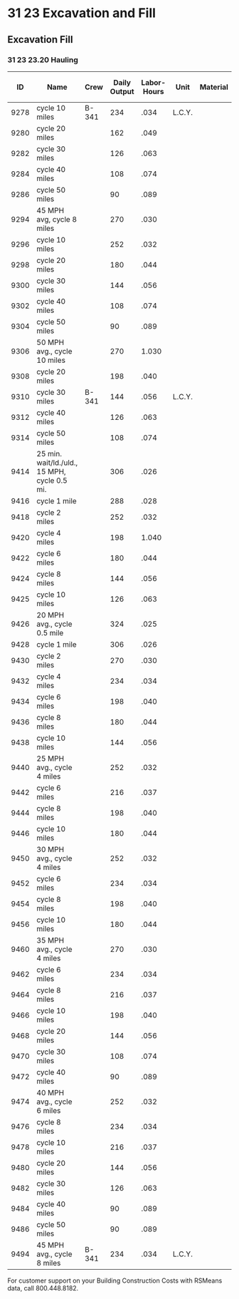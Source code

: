 # 31 23 Excavation and Fill

## Excavation Fill

### 31 23 23.20 Hauling

| ID    | Name                                   | Crew   | Daily Output | Labor-Hours | Unit   | Material | Labor | Equipment | Total | Total Incl O&P |
|-------|----------------------------------------|--------|--------------|-------------|--------|----------|-------|-----------|-------|----------------|
| 9278  | cycle 10 miles                        | B-341  | 234          | .034        | L.C.Y. |          | 1.81  | 3.26      | 5.07  | 6.30           |
| 9280  | cycle 20 miles                        |        | 162          | .049        |        |          | 2.62  | 4.70      | 7.32  | 9.05           |
| 9282  | cycle 30 miles                        |        | 126          | .063        |        |          | 3.37  | 6.05      | 9.42  | 11.70          |
| 9284  | cycle 40 miles                        |        | 108          | .074        |        |          | 3.93  | 7.05      | 10.98 | 13.60          |
| 9286  | cycle 50 miles                        |        | 90           | .089        |        |          | 4.72  | 8.45      | 13.17 | 16.35          |
| 9294  | 45 MPH avg, cycle 8 miles             |        | 270          | .030        |        |          | 1.57  | 2.82      | 4.39  | 5.45           |
| 9296  | cycle 10 miles                        |        | 252          | .032        |        |          | 1.68  | 3.02      | 4.70  | 5.85           |
| 9298  | cycle 20 miles                        |        | 180          | .044        |        |          | 2.36  | 4.23      | 6.59  | 8.15           |
| 9300  | cycle 30 miles                        |        | 144          | .056        |        |          | 2.95  | 5.30      | 8.25  | 10.20          |
| 9302  | cycle 40 miles                        |        | 108          | .074        |        |          | 3.93  | 7.05      | 10.98 | 13.60          |
| 9304  | cycle 50 miles                        |        | 90           | .089        |        |          | 4.72  | 8.45      | 13.17 | 16.35          |
| 9306  | 50 MPH avg., cycle 10 miles           |        | 270          | 1.030       |        |          | 1.57  | 2.82      | 4.39  | 5.45           |
| 9308  | cycle 20 miles                        |        | 198          | .040        |        |          | 2.14  | 3.85      | 5.99  | 7.45           |
| 9310  | cycle 30 miles                        | B-341  | 144          | .056        | L.C.Y. |          | 2.95  | 5.30      | 8.25  | 10.20          |
| 9312  | cycle 40 miles                        |        | 126          | .063        |        |          | 3.37  | 6.05      | 9.42  | 11.70          |
| 9314  | cycle 50 miles                        |        | 108          | .074        |        |          | 3.93  | 7.05      | 10.98 | 13.60          |
| 9414  | 25 min. wait/ld./uld., 15 MPH, cycle 0.5 mi. |        | 306          | .026        |        |          | 1.39  | 2.49      | 3.88  | 4.81           |
| 9416  | cycle 1 mile                          |        | 288          | .028        |        |          | 1.47  | 2.64      | 4.11  | 5.10           |
| 9418  | cycle 2 miles                         |        | 252          | .032        |        |          | 1.68  | 3.02      | 4.70  | 5.85           |
| 9420  | cycle 4 miles                         |        | 198          | 1.040       |        |          | 2.14  | 3.85      | 5.99  | 7.45           |
| 9422  | cycle 6 miles                         |        | 180          | .044        |        |          | 2.36  | 4.23      | 6.59  | 8.15           |
| 9424  | cycle 8 miles                         |        | 144          | .056        |        |          | 2.95  | 5.30      | 8.25  | 10.20          |
| 9425  | cycle 10 miles                        |        | 126          | .063        |        |          | 3.37  | 6.05      | 9.42  | 11.70          |
| 9426  | 20 MPH avg., cycle 0.5 mile           |        | 324          | .025        |        |          | 1.31  | 2.35      | 3.66  | 4.55           |
| 9428  | cycle 1 mile                          |        | 306          | .026        |        |          | 1.39  | 2.49      | 3.88  | 4.81           |
| 9430  | cycle 2 miles                         |        | 270          | .030        |        |          | 1.57  | 2.82      | 4.39  | 5.45           |
| 9432  | cycle 4 miles                         |        | 234          | .034        |        |          | 1.81  | 3.26      | 5.07  | 6.30           |
| 9434  | cycle 6 miles                         |        | 198          | .040        |        |          | 2.14  | 3.85      | 5.99  | 7.45           |
| 9436  | cycle 8 miles                         |        | 180          | .044        |        |          | 2.36  | 4.23      | 6.59  | 8.15           |
| 9438  | cycle 10 miles                        |        | 144          | .056        |        |          | 2.95  | 5.30      | 8.25  | 10.20          |
| 9440  | 25 MPH avg., cycle 4 miles            |        | 252          | .032        |        |          | 1.68  | 3.02      | 4.70  | 5.85           |
| 9442  | cycle 6 miles                         |        | 216          | .037        |        |          | 1.96  | 3.53      | 5.49  | 6.80           |
| 9444  | cycle 8 miles                         |        | 198          | .040        |        |          | 2.14  | 3.85      | 5.99  | 7.45           |
| 9446  | cycle 10 miles                        |        | 180          | .044        |        |          | 2.36  | 4.23      | 6.59  | 8.15           |
| 9450  | 30 MPH avg., cycle 4 miles            |        | 252          | .032        |        |          | 1.68  | 3.02      | 4.70  | 5.85           |
| 9452  | cycle 6 miles                         |        | 234          | .034        |        |          | 1.81  | 3.26      | 5.07  | 6.30           |
| 9454  | cycle 8 miles                         |        | 198          | .040        |        |          | 2.14  | 3.85      | 5.99  | 7.45           |
| 9456  | cycle 10 miles                        |        | 180          | .044        |        |          | 2.36  | 4.23      | 6.59  | 8.15           |
| 9460  | 35 MPH avg., cycle 4 miles            |        | 270          | .030        |        |          | 1.57  | 2.82      | 4.39  | 5.45           |
| 9462  | cycle 6 miles                         |        | 234          | .034        |        |          | 1.81  | 3.26      | 5.07  | 6.30           |
| 9464  | cycle 8 miles                         |        | 216          | .037        |        |          | 1.96  | 3.53      | 5.49  | 6.80           |
| 9466  | cycle 10 miles                        |        | 198          | .040        |        |          | 2.14  | 3.85      | 5.99  | 7.45           |
| 9468  | cycle 20 miles                        |        | 144          | .056        |        |          | 2.95  | 5.30      | 8.25  | 10.20          |
| 9470  | cycle 30 miles                        |        | 108          | .074        |        |          | 3.93  | 7.05      | 10.98 | 13.60          |
| 9472  | cycle 40 miles                        |        | 90           | .089        |        |          | 4.72  | 8.45      | 13.17 | 16.35          |
| 9474  | 40 MPH avg., cycle 6 miles            |        | 252          | .032        |        |          | 1.68  | 3.02      | 4.70  | 5.85           |
| 9476  | cycle 8 miles                         |        | 234          | .034        |        |          | 1.81  | 3.26      | 5.07  | 6.30           |
| 9478  | cycle 10 miles                        |        | 216          | .037        |        |          | 1.96  | 3.53      | 5.49  | 6.80           |
| 9480  | cycle 20 miles                        |        | 144          | .056        |        |          | 2.95  | 5.30      | 8.25  | 10.20          |
| 9482  | cycle 30 miles                        |        | 126          | .063        |        |          | 3.37  | 6.05      | 9.42  | 11.70          |
| 9484  | cycle 40 miles                        |        | 90           | .089        |        |          | 4:72  | 8.45      | 13.17 | 16.35          |
| 9486  | cycle 50 miles                        |        | 90           | .089        |        |          | 4.72  | 8.45      | 13.17 | 16.35          |
| 9494  | 45 MPH avg., cycle 8 miles            | B-341  | 234          | .034        | L.C.Y. |          | 1.81  | 3.26      | 5.07  | 6.30           |

For customer support on your Building Construction Costs with RSMeans data, call 800.448.8182.